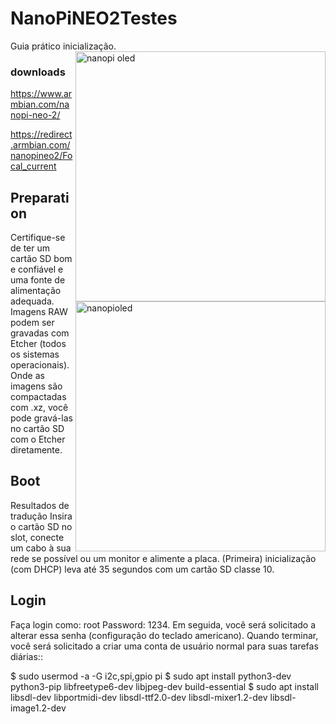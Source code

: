 # NanoPiNEO2Testes

Guia prático inicialização.
<img src="https://wiki.friendlyarm.com/wiki/images/3/3c/NanoHat_Oled1.png" min-width="400px" max-width="400px" width="400px" align="right" alt="nanopi oled"><img src="https://wiki.friendlyarm.com/wiki/images/3/32/NanoHat_OLED_nanopi_NEO.jpg" min-width="400px" max-width="400px" width="400px" align="right" alt="nanopioled">


### downloads 

https://www.armbian.com/nanopi-neo-2/

https://redirect.armbian.com/nanopineo2/Focal_current

## Preparation

Certifique-se de ter um cartão SD bom e confiável e uma fonte de alimentação adequada. Imagens RAW podem ser gravadas com Etcher (todos os sistemas operacionais). Onde as imagens são compactadas com .xz, você pode gravá-las no cartão SD com o Etcher diretamente. 

## Boot

Resultados de tradução
Insira o cartão SD no slot, conecte um cabo à sua rede se possível ou um monitor e alimente a placa. (Primeira) inicialização (com DHCP) leva até 35 segundos com um cartão SD classe 10. 

## Login

Faça login como: root Password: 1234. Em seguida, você será solicitado a alterar essa senha (configuração do teclado americano). Quando terminar, você será solicitado a criar uma conta de usuário normal para suas tarefas diárias::

  $ sudo usermod -a -G i2c,spi,gpio pi
  $ sudo apt install python3-dev python3-pip libfreetype6-dev libjpeg-dev build-essential
  $ sudo apt install libsdl-dev libportmidi-dev libsdl-ttf2.0-dev libsdl-mixer1.2-dev libsdl-image1.2-dev
  

  
 
